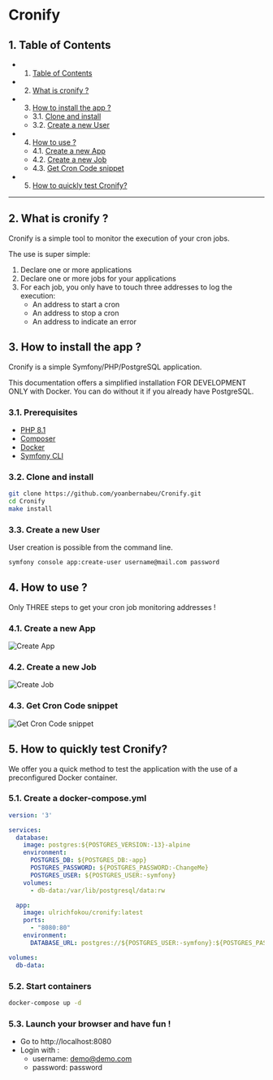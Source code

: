 # Cronify

##  1. <a name='TableofContents'></a>Table of Contents

<!-- vscode-markdown-toc -->
* 1. [Table of Contents](#TableofContents)
* 2. [What is cronify ?](#Whatiscronify)
* 3. [How to install the app ?](#Howtoinstalltheapp)
	* 3.1. [Clone and install](#Cloneandinstall)
	* 3.2. [Create a new User](#CreateanewUser)
* 4. [How to use ?](#Howtouse)
	* 4.1. [Create a new App](#CreateanewApp)
	* 4.2. [Create a new Job](#CreateanewJob)
	* 4.3. [Get Cron Code snippet](#GetCronCodesnippet)
* 5. [How to quickly test Cronify?](#HowtoquicklytestCronify)
<!-- vscode-markdown-toc-config
	numbering=true
	autoSave=true
	/vscode-markdown-toc-config -->
<!-- /vscode-markdown-toc -->

---

##  2. <a name='Whatiscronify'></a>What is cronify ?

Cronify is a simple tool to monitor the execution of your cron jobs.

The use is super simple:
1. Declare one or more applications
2. Declare one or more jobs for your applications
3. For each job, you only have to touch three addresses to log the execution:
    - An address to start a cron
    - An address to stop a cron
    - An address to indicate an error

##  3. <a name='Howtoinstalltheapp'></a>How to install the app ?

Cronify is a simple Symfony/PHP/PostgreSQL application.

This documentation offers a simplified installation FOR DEVELOPMENT ONLY with Docker. You can do without it if you already have PostgreSQL.

###  3.1. <a name='Prerequisites'></a>Prerequisites

- [PHP 8.1](https://www.php.net/downloads.php)
- [Composer](https://getcomposer.org/)
- [Docker](https://www.docker.com/)
- [Symfony CLI](https://symfony.com/download)

###  3.2. <a name='Cloneandinstall'></a>Clone and install

```bash
git clone https://github.com/yoanbernabeu/Cronify.git
cd Cronify
make install
```

###  3.3. <a name='CreateanewUser'></a>Create a new User

User creation is possible from the command line.

```bash
symfony console app:create-user username@mail.com password
```

##  4. <a name='Howtouse'></a>How to use ?

Only THREE steps to get your cron job monitoring addresses !

###  4.1. <a name='CreateanewApp'></a>Create a new App

![Create App](.doc/create_app.gif)

###  4.2. <a name='CreateanewJob'></a>Create a new Job

![Create Job](.doc/create_job.gif)

###  4.3. <a name='GetCronCodesnippet'></a>Get Cron Code snippet

![Get Cron Code snippet](.doc/get_cron_code_snippet.gif)

##  5. <a name='HowtoquicklytestCronify'></a>How to quickly test Cronify?

We offer you a quick method to test the application with the use of a preconfigured Docker container.

###  5.1. <a name='Createadocker-compose.yml'></a> Create a docker-compose.yml

```yaml
version: '3'

services:
  database:
    image: postgres:${POSTGRES_VERSION:-13}-alpine
    environment:
      POSTGRES_DB: ${POSTGRES_DB:-app}
      POSTGRES_PASSWORD: ${POSTGRES_PASSWORD:-ChangeMe}
      POSTGRES_USER: ${POSTGRES_USER:-symfony}
    volumes:
      - db-data:/var/lib/postgresql/data:rw

  app:
    image: ulrichfokou/cronify:latest
    ports:
      - "8080:80"
    environment:
      DATABASE_URL: postgres://${POSTGRES_USER:-symfony}:${POSTGRES_PASSWORD:-ChangeMe}@database:5432/${POSTGRES_DB:-app}

volumes:
  db-data:
```

###  5.2. <a name='Startcontainers'></a>Start containers

```bash
docker-compose up -d
```

###  5.3. <a name='Launchyourbrowserandhavefun'></a>Launch your browser and have fun !

- Go to http://localhost:8080
- Login with :
	- username: demo@demo.com
	- password: password


```
